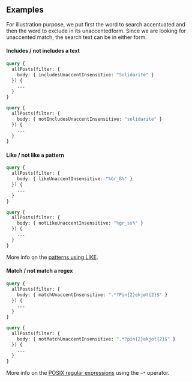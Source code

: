 ## Examples

For illustration purpose, we put first the word to search accentuated and then
the word to exclude in its unaccentedform. Since we are looking for unaccented
match, the search text can be in either form.

#### Includes / not includes a text

```graphql
query {
  allPosts(filter: {
    body: { includesUnaccentInsensitive: "Solidarité" }
  }) {
    ...
  }
}
```

```graphql
query {
  allPosts(filter: {
    body: { notIncludesUnaccentInsensitive: "solidarite" }
  }) {
    ...
  }
}
```

#### Like / not like a pattern

```graphql
query {
  allPosts(filter: {
    body: { likeUnaccentInsensitive: "%Gr_ß%" }
  }) {
    ...
  }
}
```

```graphql
query {
  allPosts(filter: {
    body: { notLikeUnaccentInsensitive: "%gr_ss%" }
  }) {
    ...
  }
}
```

More info on the [patterns using LIKE](https://www.postgresql.org/docs/current/functions-matching.html#FUNCTIONS-LIKE).

#### Match / not match a regex

```graphql
query {
  allPosts(filter: {
    body: { matchUnaccentInsensitive: ".*?Pin{2}ekjøt{2}$" }
  }) {
    ...
  }
}
```

```graphql
query {
  allPosts(filter: {
    body: { notMatchUnaccentInsensitive: ".*?pin{2}ekjot{2}$" }
  }) {
    ...
  }
}
```

More info on the [POSIX regular expressions](https://www.postgresql.org/docs/current/functions-matching.html#FUNCTIONS-POSIX-REGEXP) using the `~*` operator.

